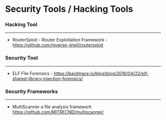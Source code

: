 # Security Tools / Hacking Tools

### Hacking Tool
---
  * RouterSploit - Router Exploitation Framework - https://github.com/reverse-shell/routersploit
  
  
  
### Security Tool
---
  * ELF File Forensics - https://backtrace.io/blog/blog/2016/04/22/elf-shared-library-injection-forensics/
  

### Security Frameworks
---
  * MultiScanner a file analysis framework https://github.com/MITRECND/multiscanner/
